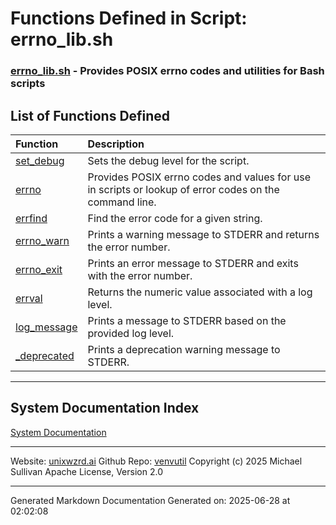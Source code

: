 # Functions Defined in Script: errno_lib.sh

### [errno_lib.sh](/docs/shdoc/bin/shinclude/scripts/errno_lib.sh.md) - Provides POSIX errno codes and utilities for Bash scripts

## List of Functions Defined

| Function | Description |
|:--|:--|
| [set_debug](functions/set_debug.md) | Sets the debug level for the script. |
| [errno](functions/errno.md) | Provides POSIX errno codes and values for use in scripts or lookup of error codes on the command line. |
| [errfind](functions/errfind.md) | Find the error code for a given string. |
| [errno_warn](functions/errno_warn.md) | Prints a warning message to STDERR and returns the error number. |
| [errno_exit](functions/errno_exit.md) | Prints an error message to STDERR and exits with the error number. |
| [errval](functions/errval.md) | Returns the numeric value associated with a log level. |
| [log_message](functions/log_message.md) | Prints a message to STDERR based on the provided log level. |
| [_deprecated](functions/_deprecated.md) | Prints a deprecation warning message to STDERR. |

---

## System Documentation Index

[System Documentation](/README.md)

---

Website: [unixwzrd.ai](https://unixwzrd.ai)
Github Repo: [venvutil](https://github.com/unixwzrd/venvutil)
Copyright (c) 2025 Michael Sullivan
Apache License, Version 2.0

---

Generated Markdown Documentation
Generated on: 2025-06-28 at 02:02:08
